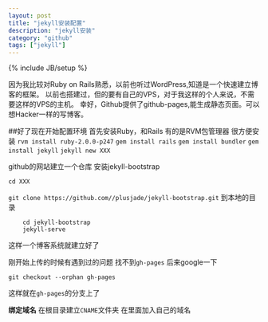 ```yaml
---
layout: post
title: "jekyll安装配置"
description: "jekyll安装"
category: "github"
tags: ["jekyll"]
---
```

{% include JB/setup %}

因为我比较对Ruby on Rails熟悉，以前也听过WordPress,知道是一个快速建立博客的框架。
以前也搭建过，但的要有自己的VPS，对于我这样的个人来说，不需要这样的VPS的主机。
幸好，Github提供了github-pages,能生成静态页面。可以想Hacker一样的写博客。

##好了现在开始配置环境
首先安装Ruby，和Rails
有的是RVM包管理器
很方便安装
`rvm install ruby-2.0.0-p247`
`gem install rails`
`gem install bundler`
`gem install jekyll`
`jekyll new XXX`

github的网站建立一个仓库
安装jekyll-bootstrap

`cd XXX`

`git clone https://github.com//plusjade/jekyll-bootstrap.git` 到本地的目录

```
	cd jekyll-bootstrap
	jekyll-serve
```
这样一个博客系统就建立好了

刚开始上传的时候有遇到过的问题
找不到`gh-pages`
后来google一下

`git checkout --orphan gh-pages`

这样就在`gh-pages`的分支上了

**绑定域名**
在根目录建立`CNAME`文件夹
在里面加入自己的域名

